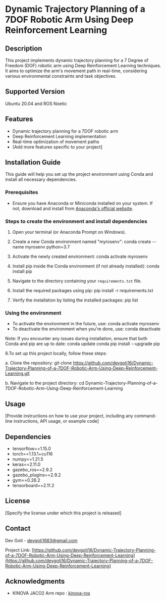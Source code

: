 # Dynamic Trajectory Planning of a 7DOF Robotic Arm Using Deep Reinforcement Learning

## Description
This project implements dynamic trajectory planning for a 7 Degree of Freedom (DOF) robotic arm using Deep Reinforcement Learning techniques. It aims to optimize the arm's movement path in real-time, considering various environmental constraints and task objectives.

## Supported Version
Ubuntu 20.04 and ROS Noetic

## Features
- Dynamic trajectory planning for a 7DOF robotic arm
- Deep Reinforcement Learning implementation
- Real-time optimization of movement paths
- [Add more features specific to your project]

## Installation Guide

This guide will help you set up the project environment using Conda and install all necessary dependencies.

### Prerequisites
- Ensure you have Anaconda or Miniconda installed on your system. If not, download and install from [Anaconda's official website](https://www.anaconda.com/products/distribution).

### Steps to create the environment and install dependencies

1. Open your terminal (or Anaconda Prompt on Windows).

2. Create a new Conda environment named "myrosenv":
conda create --name myrosenv python=3.7

3. Activate the newly created environment:
   conda activate myrosenv
4. Install pip inside the Conda environment (if not already installed):
   conda install pip

5. Navigate to the directory containing your `requirements.txt` file.

6. Install the required packages using pip:
   pip install -r requirements.txt

7. Verify the installation by listing the installed packages:
   pip list
### Using the environment

- To activate the environment in the future, use:
conda activate myrosenv
- To deactivate the environment when you're done, use:
conda deactivate

Note: If you encounter any issues during installation, ensure that both Conda and pip are up to date:
conda update conda
pip install --upgrade pip

8.To set up this project locally, follow these steps:

a. Clone the repository:
git clone https://github.com/devgoti16/Dynamic-Trajectory-Planning-of-a-7DOF-Robotic-Arm-Using-Deep-Reinforcement-Learning.git

b. Navigate to the project directory:
cd Dynamic-Trajectory-Planning-of-a-7DOF-Robotic-Arm-Using-Deep-Reinforcement-Learning



## Usage
[Provide instructions on how to use your project, including any command-line instructions, API usage, or example code]

## Dependencies
- tensorflow==1.15.0
- torch==1.13.1+cu116
- numpy==1.21.5
- keras==2.11.0
- gazebo_ros==2.9.2
- gazebo_plugins==2.9.2
- gym==0.26.2
- tensorboard==2.11.2



## License
[Specify the license under which this project is released]

## Contact
Dev Goti - devgoti1683@gmail.com

Project Link: [https://github.com/devgoti16/Dynamic-Trajectory-Planning-of-a-7DOF-Robotic-Arm-Using-Deep-Reinforcement-Learning](https://github.com/devgoti16/Dynamic-Trajectory-Planning-of-a-7DOF-Robotic-Arm-Using-Deep-Reinforcement-Learning)

## Acknowledgments
- KINOVA JACO2 Arm repo  : [kinova-ros](https://github.com/Kinovarobotics/kinova-ros)











